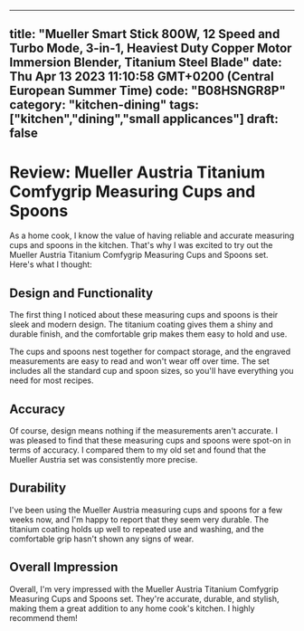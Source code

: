 
---
title: "Mueller Smart Stick 800W, 12 Speed and Turbo Mode, 3-in-1, Heaviest Duty Copper Motor Immersion Blender, Titanium Steel Blade" 
date: Thu Apr 13 2023 11:10:58 GMT+0200 (Central European Summer Time)
code: "B08HSNGR8P"
category: "kitchen-dining"
tags: ["kitchen","dining","small applicances"] 
draft: false
---
    
# Review: Mueller Austria Titanium Comfygrip Measuring Cups and Spoons

As a home cook, I know the value of having reliable and accurate measuring cups and spoons in the kitchen. That's why I was excited to try out the Mueller Austria Titanium Comfygrip Measuring Cups and Spoons set. Here's what I thought:

## Design and Functionality

The first thing I noticed about these measuring cups and spoons is their sleek and modern design. The titanium coating gives them a shiny and durable finish, and the comfortable grip makes them easy to hold and use.

The cups and spoons nest together for compact storage, and the engraved measurements are easy to read and won't wear off over time. The set includes all the standard cup and spoon sizes, so you'll have everything you need for most recipes.

## Accuracy

Of course, design means nothing if the measurements aren't accurate. I was pleased to find that these measuring cups and spoons were spot-on in terms of accuracy. I compared them to my old set and found that the Mueller Austria set was consistently more precise.

## Durability

I've been using the Mueller Austria measuring cups and spoons for a few weeks now, and I'm happy to report that they seem very durable. The titanium coating holds up well to repeated use and washing, and the comfortable grip hasn't shown any signs of wear.

## Overall Impression

Overall, I'm very impressed with the Mueller Austria Titanium Comfygrip Measuring Cups and Spoons set. They're accurate, durable, and stylish, making them a great addition to any home cook's kitchen. I highly recommend them!